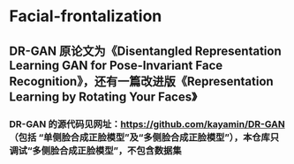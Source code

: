 # Facial-frontalization
## DR-GAN 原论文为《Disentangled Representation Learning GAN for Pose-Invariant Face Recognition》，还有一篇改进版《Representation Learning by Rotating Your Faces》
### DR-GAN 的源代码见网址：https://github.com/kayamin/DR-GAN （包括 “单侧脸合成正脸模型”及“多侧脸合成正脸模型”），本仓库只调试“多侧脸合成正脸模型”，不包含数据集
